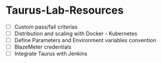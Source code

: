 # Taurus-Lab-Resources

- [ ] Custom pass/fail criterias
- [ ] Distribution and scaling with Docker - Kubernetes
- [ ] Define Parameters and Environment variables convention
- [ ] BlazeMeter credentials
- [ ] Integrate Taurus with Jenkins
